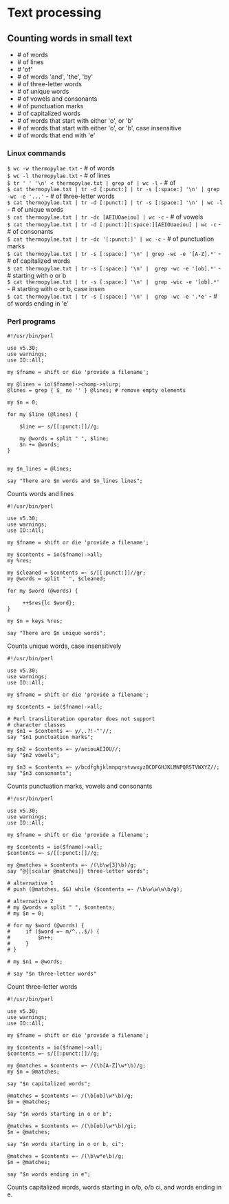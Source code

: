# Text processing

## Counting words in small text

- \# of words 
- \# of lines
- \# 'of'
- \# of words 'and', 'the', 'by'
- \# of three-letter words
- \# of unique words
- \# of vowels and consonants
- \# of punctuation marks 
- \# of capitalized words
- \# of words that start with either 'o', or 'b'
- \# of words that start with either 'o', or 'b', case insensitive
- \# of words that end with 'e'

### Linux commands

`$ wc -w thermopylae.txt` - # of words  
`$ wc -l thermopylae.txt` - # of lines  
`$ tr ' ' '\n' < thermopylae.txt | grep of | wc -l` - # of  
`$ cat thermopylae.txt | tr -d [:punct:] | tr -s [:space:] '\n' | grep -wc -e '...'` - # of three-letter words  
`$ cat thermopylae.txt | tr -d [:punct:] | tr -s [:space:] '\n' | wc -l` - # of unique words  
`$ cat thermopylae.txt | tr -dc [AEIUOaeiou] | wc -c`  - # of vowels  
`$ cat thermopylae.txt | tr -d [:punct:][:space:][AEIOUaeiou] | wc -c` - # of consonants  
`$ cat thermopylae.txt | tr -dc '[:punct:]' | wc -c` - # of punctuation marks  
`$ cat thermopylae.txt | tr -s [:space:] '\n' | grep -wc -e '[A-Z].*'` - # of capitalized words  
`$ cat thermopylae.txt | tr -s [:space:] '\n' |  grep -wc -e '[ob].*'` - # starting with o or b  
`$ cat thermopylae.txt | tr -s [:space:] '\n' |  grep -wic -e '[ob].*'` - # starting with o or b, case insen  
`$ cat thermopylae.txt | tr -s [:space:] '\n' |  grep -wc -e '.*e'` - # of words ending in 'e'  

### Perl programs

```
#!/usr/bin/perl 

use v5.30;
use warnings;
use IO::All;

my $fname = shift or die 'provide a filename';

my @lines = io($fname)->chomp->slurp;
@lines = grep { $_ ne '' } @lines; # remove empty elements

my $n = 0;

for my $line (@lines) {

    $line =~ s/[[:punct:]]//g;

    my @words = split " ", $line;
    $n += @words;
}


my $n_lines = @lines;

say "There are $n words and $n_lines lines";
```

Counts words and lines

```
#!/usr/bin/perl 

use v5.30;
use warnings;
use IO::All;

my $fname = shift or die 'provide a filename';

my $contents = io($fname)->all;
my %res;

my $cleaned = $contents =~ s/[[:punct:]]//gr;
my @words = split " ", $cleaned;

for my $word (@words) {

     ++$res{lc $word};
}

my $n = keys %res;

say "There are $n unique words";
```

Counts unique words, case insensitively

```
#!/usr/bin/perl 

use v5.30;
use warnings;
use IO::All;

my $fname = shift or die 'provide a filename';

my $contents = io($fname)->all;

# Perl transliteration operator does not support 
# character classes
my $n1 = $contents =~ y/,.?!-"'//; 
say "$n1 punctuation marks";

my $n2 = $contents =~ y/aeiouAEIOU//;
say "$n2 vowels";

my $n3 = $contents =~ y/bcdfghjklmnpqrstvwxyzBCDFGHJKLMNPQRSTVWXYZ//;
say "$n3 consonants";
```

Counts punctuation marks, vowels and consonants

```
#!/usr/bin/perl 

use v5.30;
use warnings;
use IO::All;

my $fname = shift or die 'provide a filename';

my $contents = io($fname)->all;
$contents =~ s/[[:punct:]]//g;

my @matches = $contents =~ /(\b\w{3}\b)/g;
say "@{[scalar @matches]} three-letter words";

# alternative 1
# push (@matches, $&) while ($contents =~ /\b\w\w\w\b/g);

# alternative 2
# my @words = split " ", $contents;
# my $n = 0;

# for my $word (@words) {
#     if ($word =~ m/^...$/) {
#         $n++;
#     }
# }

# my $n1 = @words; 

# say "$n three-letter words"
```

Count three-letter words  

```
#!/usr/bin/perl 

use v5.30;
use warnings;
use IO::All;

my $fname = shift or die 'provide a filename';

my $contents = io($fname)->all;
$contents =~ s/[[:punct:]]//g;

my @matches = $contents =~ /(\b[A-Z]\w*\b)/g;
my $n = @matches;

say "$n capitalized words";

@matches = $contents =~ /(\b[ob]\w*\b)/g;
$n = @matches;

say "$n words starting in o or b";

@matches = $contents =~ /(\b[ob]\w*\b)/gi;
$n = @matches;

say "$n words starting in o or b, ci";

@matches = $contents =~ /(\b\w*e\b)/g;
$n = @matches;

say "$n words ending in e";
```

Counts capitalized words, words starting in o/b, o/b ci, and words ending in e.  


